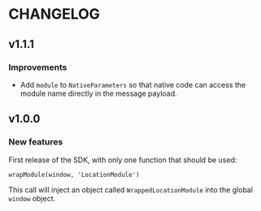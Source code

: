 # CHANGELOG

## v1.1.1

### Improvements

- Add `module` to `NativeParameters` so that native code can access the module name directly in the message payload.

## v1.0.0

### New features

First release of the SDK, with only one function that should be used:

`wrapModule(window, 'LocationModule')`

This call will inject an object called `WrappedLocationModule` into the global `window` object.
